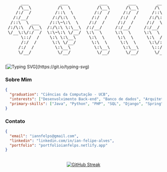 <pre align="center">

      ___            ___            ___        ___        ___     
     /\__\          /\  \          /\__\      /\__\      /\  \    
    /:/  /         /::\  \        /:/  /     /:/  /     /::\  \   
   /:/__/         /:/\:\  \      /:/  /     /:/  /     /:/\:\  \  
  /::\  \ ___    /::\~\:\  \    /:/  /     /:/  /     /:/  \:\  \ 
 /:/\:\  /\__\  /:/\:\ \:\__\  /:/__/     /:/__/     /:/__/ \:\__\
 \/__\:\/:/  /  \:\~\:\ \/__/  \:\  \     \:\  \     \:\  \ /:/  /
      \::/  /    \:\ \:\__\     \:\  \     \:\  \     \:\  /:/  / 
      /:/  /      \:\ \/__/      \:\  \     \:\  \     \:\/:/  /  
     /:/  /        \:\__\         \:\__\     \:\__\     \::/  /   
     \/__/          \/__/          \/__/      \/__/      \/__/    

</pre>

[![Typing SVG](https://readme-typing-svg.demolab.com?font=Fira+Code&weight=500&size=25&duration=2500&vCenter=true&multiline=true&repeat=false&width=700&height=75&lines=%24+welcome;ol%C3%A1%2C+sou+o+Ian+Felipe%2C+bem-vindo+ao+meu+perfil!)](https://git.io/typing-svg)

### Sobre Mim
```json
{
  "graduation": "Ciências da Computação - UCB",
  "interests": ["Desenvolvimento Back-end", "Banco de dados", "Arquitetura de software"],
  "primary-skills": ["Java", "Python", "PHP", "SQL", "Django", "Spring", "IA"]
}
```

### Contato
```json
{
  "email": "iannfelps@gmail.com",
  "linkedin": "linkedin.com/in/ian-felipe-alves",
  "portfolio": "portfolioianfelps.netlify.app"
}
```
<br>
<div align="center">
      <a href="https://git.io/streak-stats"><img src="https://streak-stats.demolab.com?user=ianfelps&theme=github-dark-blue&hide_border=true&locale=pt_BR&date_format=j%20M%5B%20Y%5D&mode=weekly&card_width=600&card_height=200" alt="GitHub Streak" /></a>
</div>
